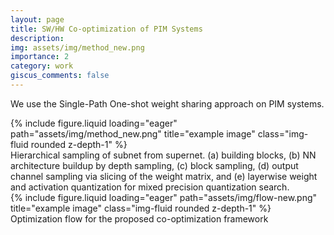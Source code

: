 ```yaml
---
layout: page
title: SW/HW Co-optimization of PIM Systems
description:
img: assets/img/method_new.png
importance: 2
category: work
giscus_comments: false
---
```


We use the Single-Path One-shot weight sharing approach on PIM systems.

<div class="row">
    <div class="col-sm mt-3 mt-md-0">
        {% include figure.liquid loading="eager" path="assets/img/method_new.png" title="example image" class="img-fluid rounded z-depth-1" %}
    </div>
</div>
<div class="caption">
    Hierarchical sampling of subnet from supernet. (a) building blocks, (b) NN architecture buildup by depth sampling, (c) block sampling, (d) output channel sampling via slicing of the weight matrix, and (e) layerwise weight and activation quantization for mixed precision quantization search.
</div>

<div class="row">
    <div class="col-sm mt-3 mt-md-0">
        {% include figure.liquid loading="eager" path="assets/img/flow-new.png" title="example image" class="img-fluid rounded z-depth-1" %}
    </div>
</div>
<div class="caption">
    Optimization flow for the proposed co-optimization framework
</div>

